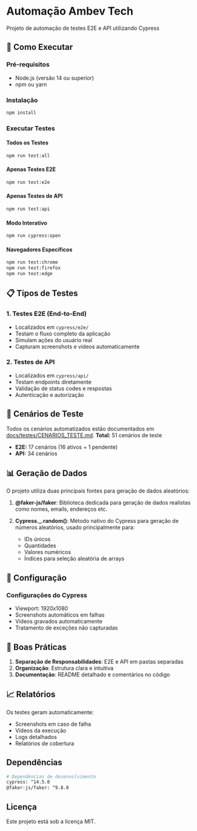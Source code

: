 # Automação Ambev Tech

Projeto de automação de testes E2E e API utilizando Cypress

## 🚀 Como Executar

### Pré-requisitos
- Node.js (versão 14 ou superior)
- npm ou yarn

### Instalação
```bash
npm install
```

### Executar Testes

#### Todos os Testes
```bash
npm run test:all
```

#### Apenas Testes E2E
```bash
npm run test:e2e
```

#### Apenas Testes de API
```bash
npm run test:api
```

#### Modo Interativo
```bash
npm run cypress:open
```

#### Navegadores Específicos
```bash
npm run test:chrome
npm run test:firefox
npm run test:edge
```

## 📋 Tipos de Testes

### 1. Testes E2E (End-to-End)
- Localizados em `cypress/e2e/`
- Testam o fluxo completo da aplicação
- Simulam ações do usuário real
- Capturam screenshots e vídeos automaticamente

### 2. Testes de API
- Localizados em `cypress/api/`
- Testam endpoints diretamente
- Validação de status codes e respostas
- Autenticação e autorização

## 📝 Cenários de Teste

Todos os cenários automatizados estão documentados em [docs/testes/CENARIOS_TESTE.md](docs/testes/CENARIOS_TESTE.md).
**Total:** 51 cenários de teste
- **E2E:** 17 cenários (16 ativos + 1 pendente)
- **API:** 34 cenários

## 📊 Geração de Dados

O projeto utiliza duas principais fontes para geração de dados aleatórios:

1. **@faker-js/faker**: Biblioteca dedicada para geração de dados realistas como nomes, emails, endereços etc.

2. **Cypress._.random()**: Método nativo do Cypress para geração de números aleatórios, usado principalmente para:
   - IDs únicos
   - Quantidades
   - Valores numéricos
   - Índices para seleção aleatória de arrays

## 🔧 Configuração

### Configurações do Cypress
- Viewport: 1920x1080
- Screenshots automáticos em falhas
- Vídeos gravados automaticamente
- Tratamento de exceções não capturadas

## 🎯 Boas Práticas

1. **Separação de Responsabilidades**: E2E e API em pastas separadas
5. **Organização**: Estrutura clara e intuitiva
6. **Documentação**: README detalhado e comentários no código

## 📈 Relatórios

Os testes geram automaticamente:
- Screenshots em caso de falha
- Vídeos da execução
- Logs detalhados
- Relatórios de cobertura

## Dependências

```bash
# Dependências de desenvolvimento
cypress: ^14.5.0
@faker-js/faker: ^9.8.0
```

## Licença

Este projeto está sob a licença MIT. 